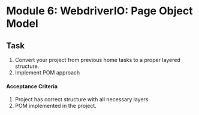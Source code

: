 # Module 6: WebdriverIO: Page Object Model

## Task

1. Convert your project from previous home tasks to a proper layered structure.
1. Implement POM approach

#### Acceptance Criteria

1. Project has correct structure with all necessary layers
1. POM implemented in the project.
